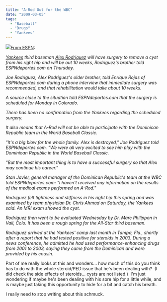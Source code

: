 ```yaml
---
title: "A-Rod Out for the WBC"
date: "2009-03-05"
tags:
  - "Baseball"
  - "Drugs"
  - "Yankees"
---
```


[![](images/t1_alex_rodriguez.jpg)From ESPN](http://sports.espn.go.com/mlb/news/story?id=3954457):

[_Yankees_](http://sports.espn.go.com/mlb/clubhouse?team=nyy) _third baseman_ [_Alex Rodriguez_](http://sports.espn.go.com/mlb/players/profile?playerId=3115) _will have surgery to remove a cyst from his right hip and will be out 10 weeks, Rodriguez's brother told ESPNdeportes.com on Thursday._

_Joe Rodriguez, Alex Rodriguez's older brother, told Enrique Rojas of ESPNdeportes.com during a phone interview that immediate surgery was recommended, and that rehabilitation would take about 10 weeks._

_A source close to the situation told ESPNdeportes.com that the surgery is scheduled for Monday in Colorado._

_There has been no confirmation from the Yankees regarding the scheduled surgery._

_It also means that A-Rod will not be able to participate with the Dominican Republic team in the World Baseball Classic._

_"It's a big blow for the whole family. Alex is destroyed," Joe Rodriguez told ESPNdeportes.com. "We were all very excited to see him play with the Dominican Republic in the World Baseball Classic._

_"But the most important thing is to have a successful surgery so that Alex may continue his career."_

_Stan Javier, general manager of the Dominican Republic's team at the WBC told ESPNdeportes.com: "I haven't received any information on the results of the medical exams performed on A-Rod."_

_Rodriguez felt tightness and stiffness in his right hip this spring and was examined by team physician Dr. Chris Ahmad on Saturday, the Yankees said. An MRI exam showed the cyst._

_Rodriguez then went to be evaluated Wednesday by Dr. Marc Philippon in Vail, Colo. It has been a rough spring for the All-Star third baseman._

_Rodriguez arrived at the Yankees' camp last month in Tampa, Fla., shortly after a report that he had tested positive for steroids in 2003. During a news conference, he admitted he had used performance-enhancing drugs from 2001 to 2003, saying they came from the Dominican and were provided by his cousin._

Part of me really looks at this and wonders... how much of this do you think has to do with the whole steroid/PED issue that he's been dealing with?  (I did check the side effects of steroids... cysts are not listed.)  I'm just wondering if maybe he's been dealing with his sore hip for a little while, and is maybe just taking this opportunity to hide for a bit and catch his breath.

I really need to stop writing about this schmuck.
